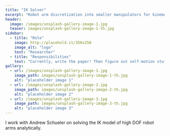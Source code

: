 ```yaml
---
title: "IK Solver"
excerpt: "Robot arm discretization into smaller manipulators for kinematic modeling."
header:
  image: /images/unsplash-gallery-image-1.jpg
  teaser: images/unsplash-gallery-image-1-th.jpg
sidebar:
  - title: "Role"
    image: http://placehold.it/350x250
    image_alt: "logo"
    text: "Researcher"
  - title: "Responsibilities"
    text: "Currently, write the paper! Then figure out self-motion stuff."
gallery:
  - url: /images/unsplash-gallery-image-1.jpg
    image_path: images/unsplash-gallery-image-1-th.jpg
    alt: "placeholder image 1"
  - url: /images/unsplash-gallery-image-2.jpg
    image_path: images/unsplash-gallery-image-2-th.jpg
    alt: "placeholder image 2"
  - url: /images/unsplash-gallery-image-3.jpg
    image_path: images/unsplash-gallery-image-3-th.jpg
    alt: "placeholder image 3"
---
```


I work with Andrew Schueler on solving the IK model of high DOF robot arms analytically.
